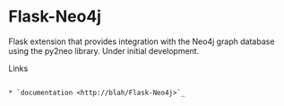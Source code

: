 Flask-Neo4j
===========

Flask extension that provides integration with the Neo4j graph database using
the py2neo library. Under initial development.

Links
`````

* `documentation <http://blah/Flask-Neo4j>`_